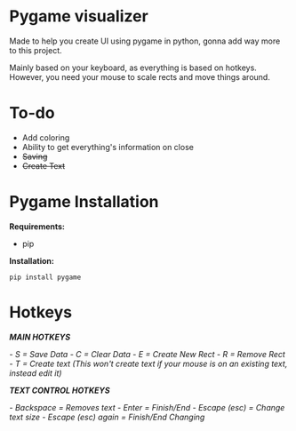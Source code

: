 # Pygame visualizer

Made to help you create UI using pygame in python, gonna add way more to this project.

Mainly based on your keyboard, as everything is based on hotkeys. However, you need your mouse to scale rects and move things around.

# To-do

- Add coloring
- Ability to get everything's information on close
- ~~Saving~~
- ~~Create Text~~

# Pygame Installation

**Requirements:**

- pip

**Installation:**

```pip install pygame```

# Hotkeys

***MAIN HOTKEYS***

*- S = Save Data*
*- C = Clear Data*
*- E = Create New Rect*
*- R = Remove Rect*
*- T = Create text (This won't create text if your mouse is on an existing text, instead edit it)*

***TEXT CONTROL HOTKEYS***

*- Backspace = Removes text*
*- Enter = Finish/End*
*- Escape (esc) = Change text size*
*- Escape (esc) again = Finish/End Changing*
